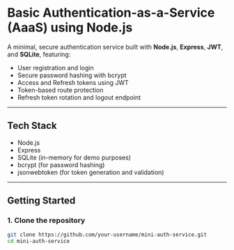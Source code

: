 # Basic Authentication-as-a-Service (AaaS) using Node.js

A minimal, secure authentication service built with **Node.js**, **Express**, **JWT**, and **SQLite**, featuring:

- User registration and login
- Secure password hashing with bcrypt
- Access and Refresh tokens using JWT
- Token-based route protection
- Refresh token rotation and logout endpoint

---

## Tech Stack

- Node.js
- Express
- SQLite (in-memory for demo purposes)
- bcrypt (for password hashing)
- jsonwebtoken (for token generation and validation)

---

## Getting Started

### 1. Clone the repository

```bash
git clone https://github.com/your-username/mini-auth-service.git
cd mini-auth-service
